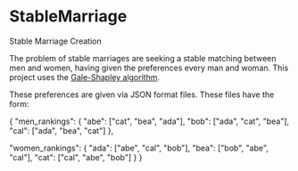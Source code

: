 # StableMarriage
Stable Marriage Creation

The problem of stable marriages are seeking a stable matching between men and women, having given the preferences every man and woman.
This project uses the [Gale-Shapley algorithm](https://en.wikipedia.org/wiki/Stable_marriage_problem).

These preferences are given via JSON format files. These files have the form:

{
  "men_rankings": {
    "abe": ["cat", "bea", "ada"],
    "bob": ["ada", "cat", "bea"],
    "cal": ["ada", "bea", "cat"]
  },

  "women_rankings": {
    "ada": ["abe", "cal", "bob"],
    "bea": ["bob", "abe", "cal"],
    "cat": ["cal", "abe", "bob"]
  }
}
